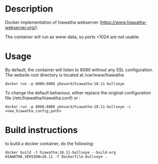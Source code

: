 # Description

Docker implementation of hiawatha webserver (https://www.hiawatha-webserver.org/).

The container will run as www-data, so ports <1024 are not usable.

# Usage
By default, the container will listen to 8080 without any SSL configuration. The website root directory is located at /var/www/hiawatha
```
docker run -p 8080:8080 ybovard/hiawatha:10.11-bullseye
```

To change the default behaviour, either replace the original configuration file (/etc/hiawatha/hiawatha.conf) or :
```
docker run -p 8080:8080 ybovard/hiawatha:10.11-bullseye -c <new_hiawatha_config_path>
```

# Build instructions
to build a docker container, do the following:
```
docker build -t hiawatha:10.11-bullseye --build-arg HIAWATHA_VERSION=10.11 -f Dockerfile.bullseye .
```

